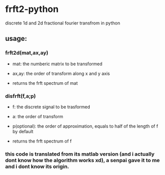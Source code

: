 # frft2-python
discrete 1d and 2d fractional fourier transfrom in python

## usage:

### frft2d(mat,ax,ay)
  
- mat: the numberic matrix to be transformed
  
- ax,ay: the order of transform along x and y axis
  
- returns the frft spectrum of mat
  
### disfrft(f,a;p)
  
- f: the discrete signal to be trasformed

- a: the order of transform

- p(optional): the order of approximation, equals to half of the length of f by default

- returns the frft spectrum of f
  
### this code is translated from its matlab version (and i actually dont know how the algorithm works xd), a senpai gave it to me and i dont know its origin.
